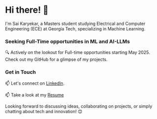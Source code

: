 # Hi there! 👋

I'm Sai Karyekar, a Masters student studying Electrical and Computer Engineering (ECE) at Georgia Tech, specializing in Machine Learning.

### Seeking Full-Time opportunities in ML and AI-LLMs
🔍 Actively on the lookout for Full-time opportunities starting May 2025. Check out my GitHub for a glimpse of my projects.

<!--
### Skills

🚀 **Programming Languages:** Python, C++, SQL, R, MATLAB

🛠️ **Tools:** MySQL, Tableau, PowerBI, Git, Linux, D3.js, OpenGL, AWS, GCP, Databricks, Docker

📊 **Frameworks:** Tensorflow, PyTorch, Scikit-learn, OpenCV, LangChain, LlamaIndex PySpark, Scala, CUDA
-->

### Get in Touch

📫 Let's connect on [LinkedIn](https://www.linkedin.com/in/sai-karyekar).

📫 Take a look at my [Resume](https://github.com/saikaryekar/saikaryekar/blob/main/Sai_Karyekar_Resume.pdf)

Looking forward to discussing ideas, collaborating on projects, or simply chatting about tech and innovation! 😊



<!-- <a href="https://github.com/anuraghazra/github-readme-stats" target="_blank" rel="noreferrer"><img src="https://github-readme-stats.vercel.app/api?username=adithi-su&show_icons=true&locale=en&theme=github_dark" alt="adithi-su"/></a> <br>
[![Top Langs](https://github-readme-stats.vercel.app/api/top-langs/?username=adithi-su&layout=compact&theme=github_dark)](https://github.com/anuraghazra/github-readme-stats)
-->

<!--  ![Sai's GitHub stats](https://github-readme-stats.vercel.app/api?username=saikaryekar&show_icons=true&locale=en&theme=radical)<br>
[![Top Langs](https://github-readme-stats.vercel.app/api/top-langs/?username=saikaryekar&layout=compact&theme=radical)] -->
